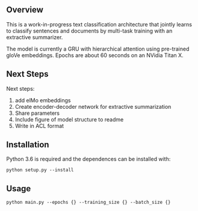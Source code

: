 ## Overview

This is a work-in-progress text classification architecture that jointly learns to classify sentences and documents by multi-task training with an extractive summarizer.

The model is currently a GRU with hierarchical attention using pre-trained gloVe embeddings. Epochs are about 60 seconds on an NVidia Titan X.

## Next Steps
Next steps:
  1) add elMo embeddings
  2) Create encoder-decoder network for extractive summarization
  3) Share parameters
  4) Include figure of model structure to readme
  5) Write in ACL format
  
## Installation  
Python 3.6 is required and the dependences can be installed with:

 ```
 python setup.py --install
 ```
## Usage

```
python main.py --epochs {} --training_size {} --batch_size {}
```

